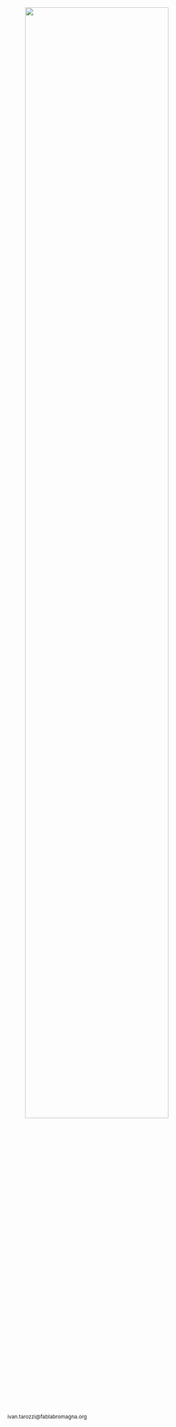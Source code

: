 <img style="padding: 40px" src="images/creative-commons.png" width="80%">
<small>ivan.tarozzi@fablabromagna.org</small>

